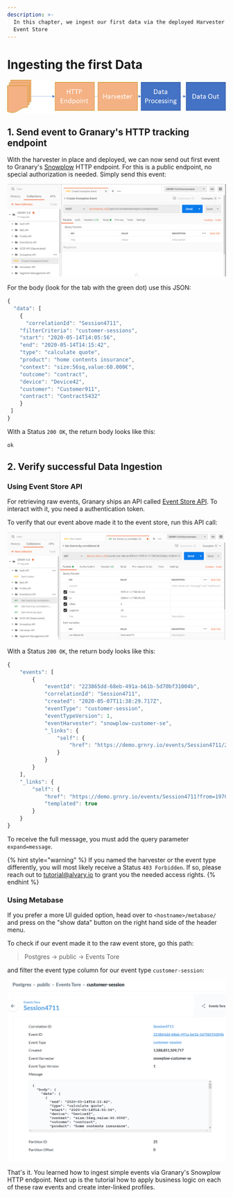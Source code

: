 ```yaml
---
description: >-
  In this chapter, we ingest our first data via the deployed Harvester to the
  Event Store
---
```


# Ingesting the first Data

![](../../.gitbook/assets/grafik%20%285%29.png)

## 1. Send event to Granary's HTTP tracking endpoint

With the harvester in place and deployed, we can now send out first event to Granary's [Snowplow](../../developer-reference/api-reference/snowplow-api-endpoints.md) HTTP endpoint. For this is a public endpoint, no special authorization is needed. Simply send this event:

![Snowplow API: POST /api/com.snowplowanalytics.snowplow/tp2](../../.gitbook/assets/image%20%2837%29.png)

For the body \(look for the tab with the green dot\) use this JSON:

```javascript
{
  "data": [
	{
	  "correlationId": "Session4711",
    "filterCriteria": "customer-sessions",
    "start": "2020-05-14T14:05:56",
    "end": "2020-05-14T14:15:42",
    "type": "calculate quote",
    "product": "home contents insurance",
    "context": "size:56sq,value:60.000€",
    "outcome": "contract",
    "device": "Device42",
    "customer": "Customer911",
    "contract": "Contract5432"
	}
 ]
}
```

With a Status `200 OK`, the return body looks like this:

```javascript
ok
```

## 2. Verify successful Data Ingestion

### Using Event Store API

For retrieving raw events, Granary ships an API called [Event Store API](../../developer-reference/api-reference/event-store-api.md). To interact with it, you need a authentication token.

To verify that our event above made it to the event store, run this API call:

![Event Store API: GET /events/Session4711](../../.gitbook/assets/image%20%2817%29.png)

With a Status `200 OK`, the return body looks like this:

```javascript
{
    "events": [
        {
            "eventId": "223865dd-68eb-491a-b61b-5d70bf31004b",
            "correlationId": "Session4711",
            "created": "2020-05-07T11:38:29.717Z",
            "eventType": "customer-session",
            "eventTypeVersion": 1,
            "eventHarvester": "snowplow-customer-se",
            "_links": {
                "self": {
                    "href": "https://demo.grnry.io/events/Session4711/223865dd-68eb-491a-b61b-5d70bf31004b"
                }
            }
        }
    ],
    "_links": {
        "self": {
            "href": "https://demo.grnry.io/events/Session4711?from=1970-01-01T00:00:00Z&to=2038-01-01T00:00:00Z&expand=&offset=0&pagesize=20{&type}",
            "templated": true
        }
    }
}
```

To receive the full message, you must add the query parameter `expand=message`.

{% hint style="warning" %}
If you named the harvester or the event type differently, you will most  likely receive a Status `403 Forbidden`. If so, please reach out to [tutorial@alvary.io](mailto:tutorial@alvary.io) to grant you the needed access rights.
{% endhint %}

### Using Metabase

If you prefer a more UI guided option, head over to `<hostname>/metabase/` and press on the "show data" button on the right hand side of the header menu.

To check if our event made it to the raw event store, go this path:

> Postgres -&gt; public -&gt; Events Tore

and filter the event type column for our event type `customer-session`:

![](../../.gitbook/assets/image%20%2830%29.png)

That's it. You learned how to ingest simple events via Granary's Snowplow HTTP endpoint. Next up is the tutorial how to apply business logic on each of these raw events and create inter-linked profiles.


